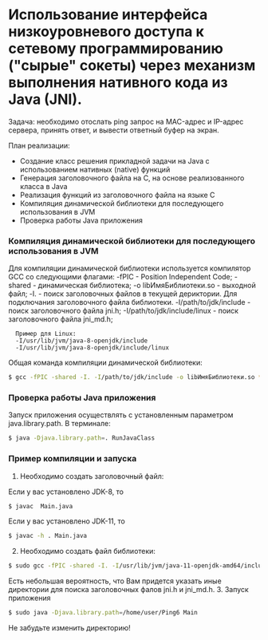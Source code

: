 
# Использование интерфейса низкоуровневого доступа к сетевому программированию ("сырые" сокеты) через механизм выполнения нативного кода из Java (JNI).

Задача: необходимо отослать ping запрос на MAC-адрес и IP-адрес сервера, принять ответ, и вывести ответный буфер на экран.

План реализации:
  - Создание класс решения прикладной задачи на Java с использованием нативных (native) функций
  - Генерация заголовочного файла на C, на основе реализованного класса в Java
  - Реализация функций из заголовочного файла на языке С
  - Компиляция динамической библиотеки для последующего использования в JVM
  - Проверка работы Java приложения

### Компиляция динамической библиотеки для последующего использования в JVM

Для компиляции динамической библиотеки используется компилятор GCC со
следующими флагами:
-fPIC - Position Independent Code;
-shared - динамическая библиотека;
-o libИмяБиблиотеки.so - выходной файл;
-I. - поиск заголовочных файлов в текущей дериктории.
      Для подключания заголовочного файла библиотеки.
-I/path/to/jdk/include - поиск заголовочного файла jni.h;
-I/path/to/jdk/include/linux - поиск заголовочного файла jni_md.h;

      Пример для Linux:
      -I/usr/lib/jvm/java-8-openjdk/include
      -I/usr/lib/jvm/java-8-openjdk/include/linux

Общая команда компиляции динамической библиотеки:
```sh
$ gcc -fPIC -shared -I. -I/path/to/jdk/include -o libИмяБиблиотеки.so *.c
```
### Проверка работы Java приложения
Запуск приложения осуществлять с установленным параметром java.library.path.
В терминале:
```sh
$ java -Djava.library.path=. RunJavaClass
```

### Пример компиляции и запуска
    
1. Необходимо создать заголовочный файл:

Если у вас установлено JDK-8, то
```sh
$ javac  Main.java
```
Если у вас установлено JDK-11, то
```sh
$ javac -h . Main.java
```
2. Необходимо создать файл библиотеки:
```sh
$ sudo gcc -fPIC -shared -I. -I/usr/lib/jvm/java-11-openjdk-amd64/include -I/usr/lib/jvm/java-11-openjdk-amd64/include/linux -o libLabNat.so Ping6.c
```
Есть небольшая вероятность, что Вам придется указать иные директории для поиска заголовочных фалов jni.h и jni_md.h.
3. Запуск приложения

```sh
$ sudo java -Djava.library.path=/home/user/Ping6 Main
```
Не забудьте изменить директорию!


